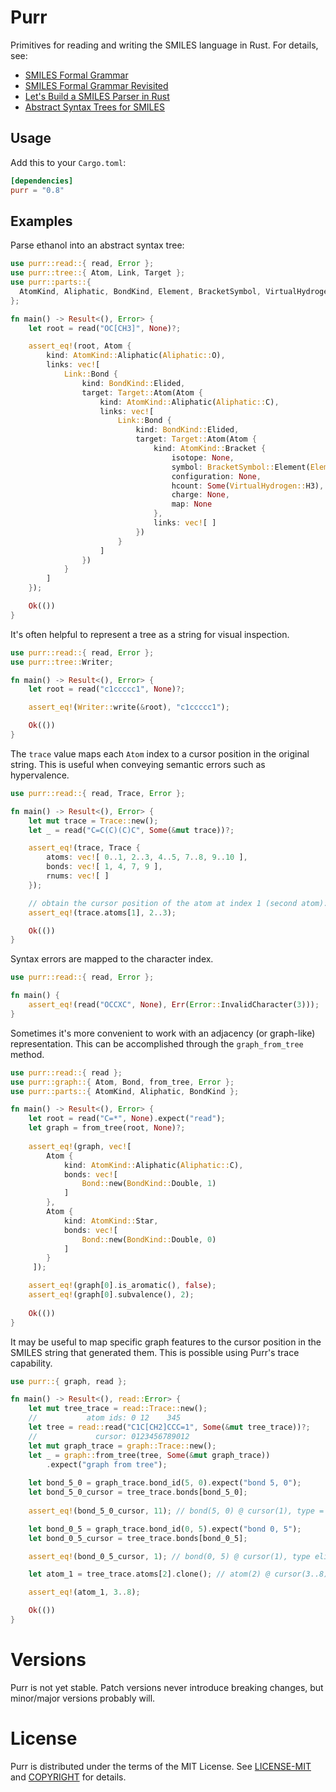 # Purr

Primitives for reading and writing the SMILES language in Rust. For details, see:

- [SMILES Formal Grammar](https://depth-first.com/articles/2020/04/20/smiles-formal-grammar/)
- [SMILES Formal Grammar Revisited](https://depth-first.com/articles/2020/12/21/smiles-formal-grammar-revisited/)
- [Let's Build a SMILES Parser in Rust](https://depth-first.com/articles/2020/05/25/lets-build-a-smiles-parser-in-rust/)
- [Abstract Syntax Trees for SMILES](https://depth-first.com/articles/2020/12/14/an-abstract-syntatx-tree-for-smiles/)

## Usage

Add this to your `Cargo.toml`:

```toml
[dependencies]
purr = "0.8"
```

## Examples

Parse ethanol into an abstract syntax tree:

```rust
use purr::read::{ read, Error };
use purr::tree::{ Atom, Link, Target };
use purr::parts::{
  AtomKind, Aliphatic, BondKind, Element, BracketSymbol, VirtualHydrogen
};

fn main() -> Result<(), Error> {
    let root = read("OC[CH3]", None)?;

    assert_eq!(root, Atom {
        kind: AtomKind::Aliphatic(Aliphatic::O),
        links: vec![
            Link::Bond {
                kind: BondKind::Elided,
                target: Target::Atom(Atom {
                    kind: AtomKind::Aliphatic(Aliphatic::C),
                    links: vec![
                        Link::Bond {
                            kind: BondKind::Elided,
                            target: Target::Atom(Atom {
                                kind: AtomKind::Bracket {
                                    isotope: None,
                                    symbol: BracketSymbol::Element(Element::C),
                                    configuration: None,
                                    hcount: Some(VirtualHydrogen::H3),
                                    charge: None,
                                    map: None
                                },
                                links: vec![ ]
                            })
                        }
                    ]
                })
            }
        ]
    });

    Ok(())
}
```

It's often helpful to represent a tree as a string for visual inspection.

```rust
use purr::read::{ read, Error };
use purr::tree::Writer;

fn main() -> Result<(), Error> {
    let root = read("c1ccccc1", None)?;

    assert_eq!(Writer::write(&root), "c1ccccc1");

    Ok(())
}
```

The `trace` value maps each `Atom` index to a cursor position in the original string. This is useful when conveying semantic errors such as hypervalence. 

```rust
use purr::read::{ read, Trace, Error };

fn main() -> Result<(), Error> {
    let mut trace = Trace::new();
    let _ = read("C=C(C)(C)C", Some(&mut trace))?;

    assert_eq!(trace, Trace {
        atoms: vec![ 0..1, 2..3, 4..5, 7..8, 9..10 ],
        bonds: vec![ 1, 4, 7, 9 ],
        rnums: vec![ ]
    });

    // obtain the cursor position of the atom at index 1 (second atom):
    assert_eq!(trace.atoms[1], 2..3);

    Ok(())
}
```

Syntax errors are mapped to the character index.

```rust
use purr::read::{ read, Error };

fn main() {
    assert_eq!(read("OCCXC", None), Err(Error::InvalidCharacter(3)));
}
```

Sometimes it's more convenient to work with an adjacency (or graph-like) representation. This can be accomplished through the `graph_from_tree` method.

```rust
use purr::read::{ read };
use purr::graph::{ Atom, Bond, from_tree, Error };
use purr::parts::{ AtomKind, Aliphatic, BondKind };

fn main() -> Result<(), Error> {
    let root = read("C=*", None).expect("read");
    let graph = from_tree(root, None)?;
 
    assert_eq!(graph, vec![
        Atom {
            kind: AtomKind::Aliphatic(Aliphatic::C),
            bonds: vec![
                Bond::new(BondKind::Double, 1)
            ]
        },
        Atom {
            kind: AtomKind::Star,
            bonds: vec![
                Bond::new(BondKind::Double, 0)
            ]
        }
     ]);

    assert_eq!(graph[0].is_aromatic(), false);
    assert_eq!(graph[0].subvalence(), 2);
 
    Ok(())
}
```

It may be useful to map specific graph features to the cursor position in the SMILES string that generated them. This is possible using Purr's trace capability.

```rust
use purr::{ graph, read };

fn main() -> Result<(), read::Error> {
    let mut tree_trace = read::Trace::new();
    //           atom ids: 0 12    345
    let tree = read::read("C1C[CH2]CCC=1", Some(&mut tree_trace))?;
    //             cursor: 0123456789012
    let mut graph_trace = graph::Trace::new();
    let _ = graph::from_tree(tree, Some(&mut graph_trace))
        .expect("graph from tree");
    
    let bond_5_0 = graph_trace.bond_id(5, 0).expect("bond 5, 0");
    let bond_5_0_cursor = tree_trace.bonds[bond_5_0];
    
    assert_eq!(bond_5_0_cursor, 11); // bond(5, 0) @ cursor(1), type =

    let bond_0_5 = graph_trace.bond_id(0, 5).expect("bond 0, 5");
    let bond_0_5_cursor = tree_trace.bonds[bond_0_5];

    assert_eq!(bond_0_5_cursor, 1); // bond(0, 5) @ cursor(1), type elided

    let atom_1 = tree_trace.atoms[2].clone(); // atom(2) @ cursor(3..8)

    assert_eq!(atom_1, 3..8);

    Ok(())
}
```

# Versions

Purr is not yet stable. Patch versions never introduce breaking changes, but minor/major versions probably will.

# License

Purr is distributed under the terms of the MIT License. See
[LICENSE-MIT](LICENSE-MIT) and [COPYRIGHT](COPYRIGHT) for details.
